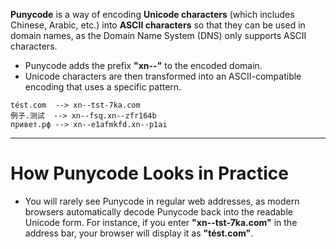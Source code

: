 **Punycode** is a way of encoding **Unicode characters** (which includes Chinese, Arabic, etc.) into **ASCII characters** so that they can be used in domain names, as the Domain Name System (DNS) only supports ASCII characters.
- Punycode adds the prefix **"xn--"** to the encoded domain.
- Unicode characters are then transformed into an ASCII-compatible encoding that uses a specific pattern.
```
tést.com  --> xn--tst-7ka.com
例子.测试  --> xn--fsq.xn--zfr164b
привет.рф --> xn--e1afmkfd.xn--p1ai
```
---
# How Punycode Looks in Practice
- You will rarely see Punycode in regular web addresses, as modern browsers automatically decode Punycode back into the readable Unicode form. For instance, if you enter **"xn--tst-7ka.com"** in the address bar, your browser will display it as **"tést.com"**.